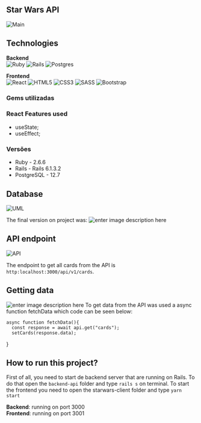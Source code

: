 
## Star Wars API
![Main](https://res.cloudinary.com/dloadb2bx/image/upload/v1627743154/starWarsAPI_qsngnd.png)


## Technologies

**Backend** <br>
<img alt="Ruby" src="https://img.shields.io/badge/ruby-%23CC342D.svg?style=for-the-badge&logo=ruby&logoColor=white"/> <img alt="Rails" src="https://img.shields.io/badge/rails-%23CC0000.svg?style=for-the-badge&logo=ruby-on-rails&logoColor=white"/> <img alt="Postgres" src ="https://img.shields.io/badge/postgres-%23316192.svg?style=for-the-badge&logo=postgresql&logoColor=white"/>

**Frontend** <br>
<img alt="React" src="https://img.shields.io/badge/react-%2320232a.svg?style=for-the-badge&logo=react&logoColor=%2361DAFB"/> <img alt="HTML5" src="https://img.shields.io/badge/html5-%23E34F26.svg?style=for-the-badge&logo=html5&logoColor=white"/> <img alt="CSS3" src="https://img.shields.io/badge/css3-%231572B6.svg?style=for-the-badge&logo=css3&logoColor=white"/> <img alt="SASS" src="https://img.shields.io/badge/SASS-hotpink.svg?style=for-the-badge&logo=SASS&logoColor=white"/> <img alt="Bootstrap" src="https://img.shields.io/badge/bootstrap-%23563D7C.svg?style=for-the-badge&logo=bootstrap&logoColor=white"/>

### Gems utilizadas


### React Features used
- useState;
- useEffect;

### Versões
 - Ruby - 2.6.6
 - Rails - Rails 6.1.3.2
- PostgreSQL -  12.7

## Database
![UML](https://res.cloudinary.com/dloadb2bx/image/upload/v1627743876/starWarsbdwagon_xw8umn.png)

The final version on project was:
![enter image description here](https://res.cloudinary.com/dloadb2bx/image/upload/v1627743853/starWarsDB_srwkak.png)
## API endpoint
![API](https://res.cloudinary.com/dloadb2bx/image/upload/v1627743598/starWarsAPI_nc8i7a.gif)

The endpoint to get all cards from the API is `http:localhost:3000/api/v1/cards`.

## Getting data
![enter image description here](https://res.cloudinary.com/dloadb2bx/image/upload/v1627744447/swMain_xqnrkk.png)
To get data from the API was used a async function fetchData which code can be seen below:

    async function fetchData(){
      const response = await api.get("cards");
      setCards(response.data);
  }


## How to run this project?
First of all, you need to start de backend server that are running on Rails. To do that open the `backend-api` folder and type `rails s` on terminal. To start the frontend you need to open the starwars-client folder and type `yarn start`

**Backend**: running on port 3000 <br>
**Frontend**: running on port 3001 <br>

